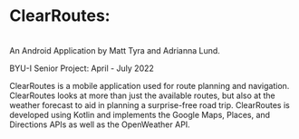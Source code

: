 <h1>ClearRoutes: </h1><br>An Android Application by Matt Tyra and Adrianna Lund.

BYU-I Senior Project: April - July 2022

ClearRoutes is a mobile application used for route planning and navigation. <br> ClearRoutes looks at more than just the available routes, but also at the weather forecast to aid in planning a surprise-free road trip. ClearRoutes is developed using Kotlin and implements the Google Maps, Places, and Directions APIs as well as the OpenWeather API.
